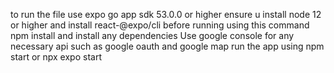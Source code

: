 to run the file use expo go app sdk 53.0.0 or higher
ensure u install node 12 or higher and install react-@expo/cli
before running using this command npm install
and install any dependencies
Use google console for any necessary api such as google oauth and google map
run the app using npm start or npx expo start 
